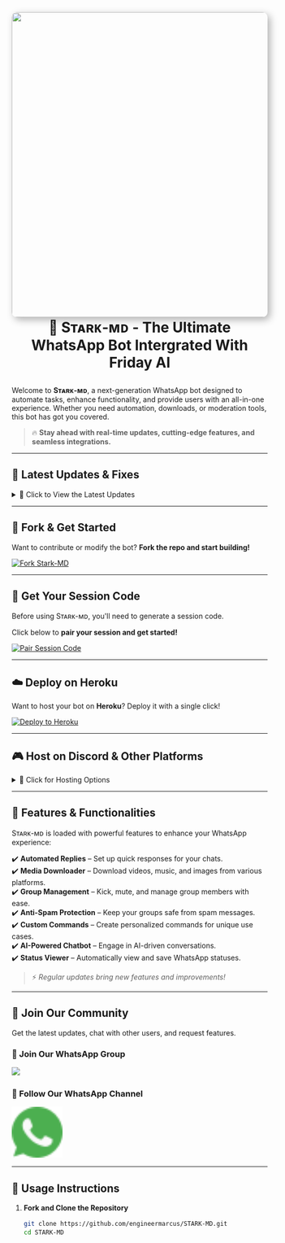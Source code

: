<a><img height="600" width="800" style="float: right; box-shadow: 5px 5px 15px rgba(0, 0, 0, 0.3); border-radius: 10px;" src='https://files.catbox.moe/6muqoo.jpg'/></a>

# <p align="center">🚀 Sᴛᴀʀᴋ-ᴍᴅ - The Ultimate WhatsApp Bot Intergrated With Friday AI</p>

Welcome to **Sᴛᴀʀᴋ-ᴍᴅ**, a next-generation WhatsApp bot designed to automate tasks, enhance functionality, and provide users with an all-in-one experience. Whether you need automation, downloads, or moderation tools, this bot has got you covered.  

> 🔥 **Stay ahead with real-time updates, cutting-edge features, and seamless integrations.**  

---

## 🌟 Latest Updates & Fixes  

<details>
<summary>🚀 Click to View the Latest Updates</summary>

- ✅ **All Downloaders are now fully operational!** No more broken links or failed downloads.  
- ⚡ **Optimized performance for better speed and efficiency.** Experience smooth and lag-free interactions.  
- 🛠 **Bug fixes & stability improvements** to ensure a seamless user experience.  

</details>

---

## 🍴 Fork & Get Started

Want to contribute or modify the bot? **Fork the repo and start building!**  

<a href="https://github.com/engineermarcus/STARK-MD/fork">
  <img src="https://img.shields.io/badge/FORK%20NOW-red?style=for-the-badge" alt="Fork Stark-MD">
</a>

---

## 🔑 Get Your Session Code  

Before using Sᴛᴀʀᴋ-ᴍᴅ, you'll need to generate a session code.  

Click below to **pair your session and get started!**  

<a href="https://neiman-tech.onrender.com/code">
  <img src="https://img.shields.io/badge/Get%20Session%20Code-white?style=for-the-badge" alt="Pair Session Code">
</a>

---

## ☁️ Deploy on Heroku  

Want to host your bot on **Heroku**? Deploy it with a single click!  

[![Deploy to Heroku](https://www.herokucdn.com/deploy/button.svg)](https://dashboard.heroku.com/new?button-url=https://github.com/engineermarcus/START-MD&template=https://github.com/engineermarcus/START-MD.git)

---

## 🎮 Host on Discord & Other Platforms  

<details>
<summary>📡 Click for Hosting Options</summary>

- **Download Necessary Files**  
  <a href="https://github.com/engineermarcus/START-MD/archive/refs/heads/main.zip">
    <img src="https://img.shields.io/badge/Download%20Files-yellow?style=for-the-badge" alt="Download Stark-MD">
  </a>

- **Deploy on Cloud Hosting Services**  
  <a href="https://bot-hosting.net/?aff=1259151615210819614">
    <img src="https://img.shields.io/badge/Signup%20&%20Deploy-gold?style=for-the-badge" alt="Deploy on Bot Hosting">
  </a>

</details>

---

## 🤖 Features & Functionalities  

Sᴛᴀʀᴋ-ᴍᴅ is loaded with powerful features to enhance your WhatsApp experience:  

✔️ **Automated Replies** – Set up quick responses for your chats.  
✔️ **Media Downloader** – Download videos, music, and images from various platforms.  
✔️ **Group Management** – Kick, mute, and manage group members with ease.  
✔️ **Anti-Spam Protection** – Keep your groups safe from spam messages.  
✔️ **Custom Commands** – Create personalized commands for unique use cases.  
✔️ **AI-Powered Chatbot** – Engage in AI-driven conversations.  
✔️ **Status Viewer** – Automatically view and save WhatsApp statuses.  

> ⚡ *Regular updates bring new features and improvements!*

---

## 🔗 Join Our Community  

Get the latest updates, chat with other users, and request features.  

### **👥 Join Our WhatsApp Group**  
<a href="https://chat.whatsapp.com/D0vchSlEREW3xHrAMo5p6Y" target="_blank">
  <img src="https://img.shields.io/badge/Join%20Our%20WhatsApp%20Group-25D366?style=for-the-badge&logo=whatsapp&logoColor=white" />
</a>

### **📢 Follow Our WhatsApp Channel**  
<a href="https://whatsapp.com/channel/0029Vb9EZIl60eBdl8fIY10p">
  <img src="https://raw.githubusercontent.com/PikaBotz/My_Personal_Space/main/Images/AnyaBot_pics/Anya_v2/Whatsapp.svg" alt="WhatsApp Channel" width="100">
</a>

---

## 📜 Usage Instructions  

1. **Fork and Clone the Repository**  
   ```sh
   git clone https://github.com/engineermarcus/STARK-MD.git
   cd STARK-MD
